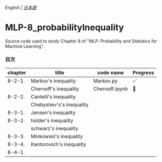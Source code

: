 ###### English | [日本語](../README.md) 
# MLP-8_probabilityInequality

Source code used to study Chapter 8 of "MLP: Probability and Statistics for Machine Learning".

### 目次

| chapter | title                             | code name   | Progress |
| ------ | ---------------------------------- | -------------- | ------ |
| 8-2-1. | Markov's inequality                | Markov.py      | :white_check_mark: |
|        | Chernoff's inequality              | Chernoff.ipynb | :construction: |
| 8-2-2. | Cantelli's inequality              |  |  |
|        | Chebyshev's's inequality           |  |  |
| 8-3-1. | Jensen's inequality                |  |  |
| 8-3-2. | holder's inequality                |  |  |
|        | schwarz's inequality               |  |  |
| 8-3-3. | Minkowski's inequality             |  |  |
| 8-3-4. | Kantorovich's inequality           |  |  |
| 8-4-1. |  |  |
